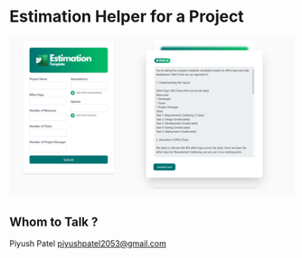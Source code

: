 # Estimation Helper for a Project 
![Screenshot](./estimation-helper//src/assets//ss//bannerReadme.png)


## Whom to Talk ?

Piyush Patel
piyushpatel2053@gmail.com